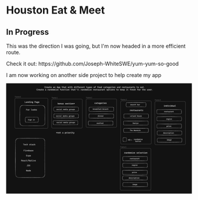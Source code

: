 # Houston Eat & Meet
<h2>In Progress</h2>
<p>This was the direction I was going, but I'm now headed in a more efficient route.</p>
<p>Check it out: https://github.com/Joseph-WhiteSWE/yum-yum-so-good</p> 
<p>I am now working on another side project to help create my app</p>

<img width="1017" alt="Screenshot 2023-10-08 at 5 43 05 PM" src="framework.png">
